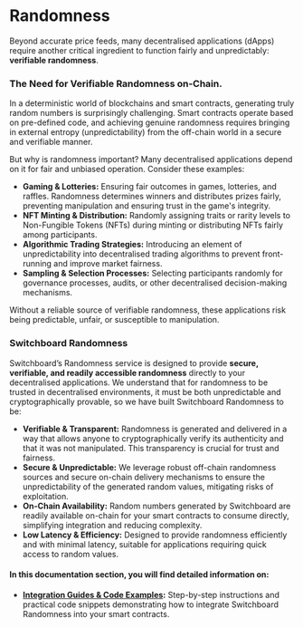 # Randomness

Beyond accurate price feeds, many decentralised applications (dApps) require another critical ingredient to function fairly and unpredictably: **verifiable randomness**.

### **The Need for Verifiable Randomness on-Chain.**

In a deterministic world of blockchains and smart contracts, generating truly random numbers is surprisingly challenging. Smart contracts operate based on pre-defined code, and achieving genuine randomness requires bringing in external entropy (unpredictability) from the off-chain world in a secure and verifiable manner.

But why is randomness important? Many decentralised applications depend on it for fair and unbiased operation. Consider these examples:

* **Gaming & Lotteries:** Ensuring fair outcomes in games, lotteries, and raffles. Randomness determines winners and distributes prizes fairly, preventing manipulation and ensuring trust in the game's integrity.
* **NFT Minting & Distribution:** Randomly assigning traits or rarity levels to Non-Fungible Tokens (NFTs) during minting or distributing NFTs fairly among participants.
* **Algorithmic Trading Strategies:** Introducing an element of unpredictability into decentralised trading algorithms to prevent front-running and improve market fairness.
* **Sampling & Selection Processes:** Selecting participants randomly for governance processes, audits, or other decentralised decision-making mechanisms.

Without a reliable source of verifiable randomness, these applications risk being predictable, unfair, or susceptible to manipulation.

### **Switchboard Randomness**

Switchboard’s Randomness service is designed to provide **secure, verifiable, and readily accessible randomness** directly to your decentralised applications. We understand that for randomness to be trusted in decentralised environments, it must be both unpredictable and cryptographically provable, so we have built Switchboard Randomness to be:

* **Verifiable & Transparent:** Randomness is generated and delivered in a way that allows anyone to cryptographically verify its authenticity and that it was not manipulated. This transparency is crucial for trust and fairness.
* **Secure & Unpredictable:** We leverage robust off-chain randomness sources and secure on-chain delivery mechanisms to ensure the unpredictability of the generated random values, mitigating risks of exploitation.
* **On-Chain Availability:** Random numbers generated by Switchboard are readily available on-chain for your smart contracts to consume directly, simplifying integration and reducing complexity.
* **Low Latency & Efficiency:** Designed to provide randomness efficiently and with minimal latency, suitable for applications requiring quick access to random values.

#### **In this documentation section, you will find detailed information on:**

* [**Integration Guides & Code Examples**](tutorials/)**:** Step-by-step instructions and practical code snippets demonstrating how to integrate Switchboard Randomness into your smart contracts.
